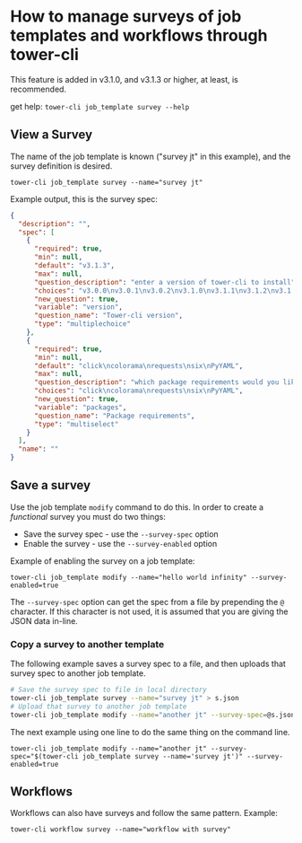 # How to manage surveys of job templates and workflows through tower-cli

This feature is added in v3.1.0, and v3.1.3 or higher, at least, is recommended.

get help: `tower-cli job_template survey --help`

## View a Survey

The name of the job template is known ("survey jt" in this example), and the
survey definition is desired.

`tower-cli job_template survey --name="survey jt"`

Example output, this is the survey spec:

```json
{
  "description": "", 
  "spec": [
    {
      "required": true, 
      "min": null, 
      "default": "v3.1.3", 
      "max": null, 
      "question_description": "enter a version of tower-cli to install", 
      "choices": "v3.0.0\nv3.0.1\nv3.0.2\nv3.1.0\nv3.1.1\nv3.1.2\nv3.1.3", 
      "new_question": true, 
      "variable": "version", 
      "question_name": "Tower-cli version", 
      "type": "multiplechoice"
    }, 
    {
      "required": true, 
      "min": null, 
      "default": "click\ncolorama\nrequests\nsix\nPyYAML", 
      "max": null, 
      "question_description": "which package requirements would you like to install/check", 
      "choices": "click\ncolorama\nrequests\nsix\nPyYAML", 
      "new_question": true, 
      "variable": "packages", 
      "question_name": "Package requirements", 
      "type": "multiselect"
    }
  ], 
  "name": ""
}
```

## Save a survey

Use the job template `modify` command to do this. In order to create a
_functional_ survey you must do two things:

 - Save the survey spec - use the `--survey-spec` option
 - Enable the survey - use the `--survey-enabled` option

Example of enabling the survey on a job template:

 ```
 tower-cli job_template modify --name="hello world infinity" --survey-enabled=true
 ```

The `--survey-spec` option can get the spec from a file by prepending the `@`
character. If this character is not used, it is assumed that you are giving
the JSON data in-line.


### Copy a survey to another template

The following example saves a survey spec to a file, and then uploads that
survey spec to another job template.

```bash
# Save the survey spec to file in local directory
tower-cli job_template survey --name="survey jt" > s.json
# Upload that survey to another job template
tower-cli job_template modify --name="another jt" --survey-spec=@s.json --survey-enabled=true
```

The next example using one line to do the same thing on the command line.

```
tower-cli job_template modify --name="another jt" --survey-spec="$(tower-cli job_template survey --name='survey jt')" --survey-enabled=true
```

## Workflows

Workflows can also have surveys and follow the same pattern. Example:

`tower-cli workflow survey --name="workflow with survey"`
